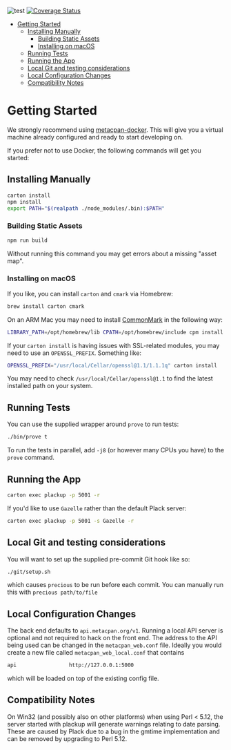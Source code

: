 ![test](https://github.com/metacpan/metacpan-web/workflows/test/badge.svg?branch=master)
[![Coverage Status](https://coveralls.io/repos/metacpan/metacpan-web/badge.svg)](https://coveralls.io/r/metacpan/metacpan-web)

<!-- vim-markdown-toc GFM -->

- [Getting Started](#getting-started)
  - [Installing Manually](#installing-manually)
    - [Building Static Assets](#building-static-assets)
    - [Installing on macOS](#installing-on-macos)
  - [Running Tests](#running-tests)
  - [Running the App](#running-the-app)
  - [Local Git and testing considerations](#local-git-and-testing-considerations)
  - [Local Configuration Changes](#local-configuration-changes)
  - [Compatibility Notes](#compatibility-notes)

<!-- vim-markdown-toc -->

# Getting Started

We strongly recommend using
[metacpan-docker](https://github.com/metacpan/metacpan-docker). This will give
you a virtual machine already configured and ready to start developing on.

If you prefer not to use Docker, the following commands will get you started:

## Installing Manually

```bash
carton install
npm install
export PATH="$(realpath ./node_modules/.bin):$PATH"
```

### Building Static Assets

```bash
npm run build
```

Without running this command you may get errors about a missing "asset map".

### Installing on macOS

If you like, you can install `carton` and `cmark` via Homebrew:

```bash
brew install carton cmark
```

On an ARM Mac you may need to install
[CommonMark](https://metacpan.org/pod/CommonMark) in the following way:

```bash
LIBRARY_PATH=/opt/homebrew/lib CPATH=/opt/homebrew/include cpm install -g CommonMark
```

If your `carton install` is having issues with SSL-related modules, you may need
to use an `OPENSSL_PREFIX`. Something like:

```bash
OPENSSL_PREFIX="/usr/local/Cellar/openssl@1.1/1.1.1q" carton install
```

You may need to check `/usr/local/Cellar/openssl@1.1` to find the latest
installed path on your system.

## Running Tests

You can use the supplied wrapper around `prove` to run tests:

```bash
./bin/prove t
```

To run the tests in parallel, add `-j8` (or however many CPUs you have) to the
`prove` command.

## Running the App

```bash
carton exec plackup -p 5001 -r
```

If you'd like to use `Gazelle` rather than the default Plack server:

```bash
carton exec plackup -p 5001 -s Gazelle -r
```

## Local Git and testing considerations

You will want to set up the supplied pre-commit Git hook like so:

```bash
./git/setup.sh
```

which causes `precious` to be run before each commit. You can manually run this
with `precious path/to/file`

## Local Configuration Changes

The back end defaults to `api.metacpan.org/v1`. Running a local API server is
optional and not required to hack on the front end. The address to the API being
used can be changed in the `metacpan_web.conf` file. Ideally you would create a
new file called `metacpan_web_local.conf` that contains

```bash
api                 http://127.0.0.1:5000
```

which will be loaded on top of the existing config file.

## Compatibility Notes

On Win32 (and possibly also on other platforms) when using Perl < 5.12, the
server started with plackup will generate warnings relating to date parsing.
These are caused by Plack due to a bug in the gmtime implementation and can be
removed by upgrading to Perl 5.12.
